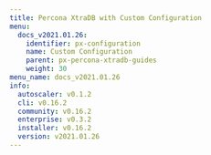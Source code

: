 ```yaml
---
title: Percona XtraDB with Custom Configuration
menu:
  docs_v2021.01.26:
    identifier: px-configuration
    name: Custom Configuration
    parent: px-percona-xtradb-guides
    weight: 30
menu_name: docs_v2021.01.26
info:
  autoscaler: v0.1.2
  cli: v0.16.2
  community: v0.16.2
  enterprise: v0.3.2
  installer: v0.16.2
  version: v2021.01.26
---
```


